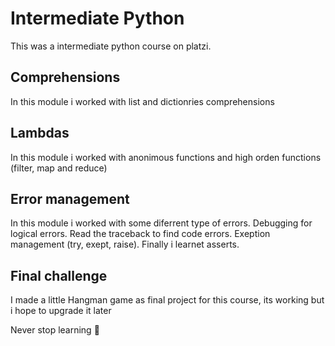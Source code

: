 # Intermediate Python 
This was a intermediate python course on platzi.

## Comprehensions
In this module i worked with list and dictionries comprehensions

## Lambdas
In this module i worked with anonimous functions and high orden functions (filter, map and reduce)

## Error management
In this module i worked with some diferrent type of errors.
Debugging for logical errors.
Read the traceback to find code errors.
Exeption management (try, exept, raise).
Finally i learnet asserts.

## Final challenge
I made a little Hangman game as final project for this course, its working but i hope to upgrade it later

Never stop learning 💚
